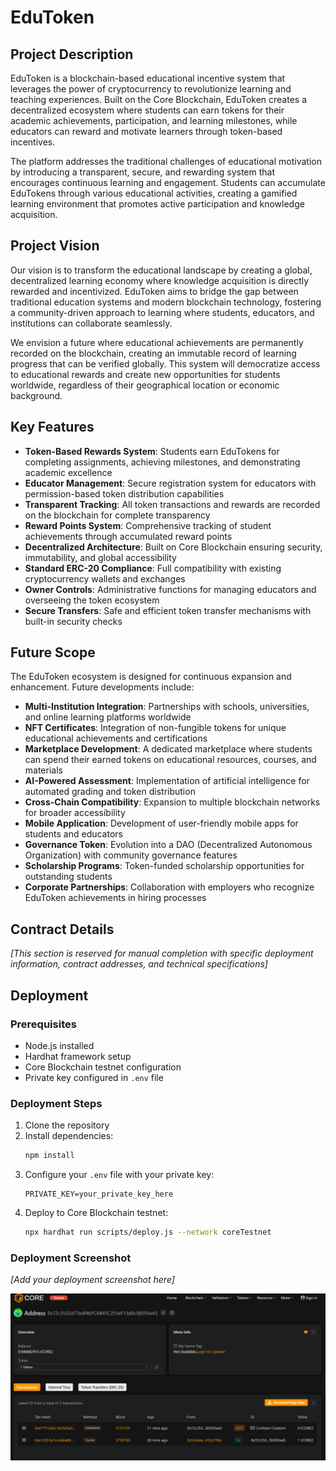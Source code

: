 # EduToken

## Project Description

EduToken is a blockchain-based educational incentive system that leverages the power of cryptocurrency to revolutionize learning and teaching experiences. Built on the Core Blockchain, EduToken creates a decentralized ecosystem where students can earn tokens for their academic achievements, participation, and learning milestones, while educators can reward and motivate learners through token-based incentives.

The platform addresses the traditional challenges of educational motivation by introducing a transparent, secure, and rewarding system that encourages continuous learning and engagement. Students can accumulate EduTokens through various educational activities, creating a gamified learning environment that promotes active participation and knowledge acquisition.

## Project Vision

Our vision is to transform the educational landscape by creating a global, decentralized learning economy where knowledge acquisition is directly rewarded and incentivized. EduToken aims to bridge the gap between traditional education systems and modern blockchain technology, fostering a community-driven approach to learning where students, educators, and institutions can collaborate seamlessly.

We envision a future where educational achievements are permanently recorded on the blockchain, creating an immutable record of learning progress that can be verified globally. This system will democratize access to educational rewards and create new opportunities for students worldwide, regardless of their geographical location or economic background.

## Key Features

- **Token-Based Rewards System**: Students earn EduTokens for completing assignments, achieving milestones, and demonstrating academic excellence
- **Educator Management**: Secure registration system for educators with permission-based token distribution capabilities
- **Transparent Tracking**: All token transactions and rewards are recorded on the blockchain for complete transparency
- **Reward Points System**: Comprehensive tracking of student achievements through accumulated reward points
- **Decentralized Architecture**: Built on Core Blockchain ensuring security, immutability, and global accessibility
- **Standard ERC-20 Compliance**: Full compatibility with existing cryptocurrency wallets and exchanges
- **Owner Controls**: Administrative functions for managing educators and overseeing the token ecosystem
- **Secure Transfers**: Safe and efficient token transfer mechanisms with built-in security checks

## Future Scope

The EduToken ecosystem is designed for continuous expansion and enhancement. Future developments include:

- **Multi-Institution Integration**: Partnerships with schools, universities, and online learning platforms worldwide
- **NFT Certificates**: Integration of non-fungible tokens for unique educational achievements and certifications
- **Marketplace Development**: A dedicated marketplace where students can spend their earned tokens on educational resources, courses, and materials
- **AI-Powered Assessment**: Implementation of artificial intelligence for automated grading and token distribution
- **Cross-Chain Compatibility**: Expansion to multiple blockchain networks for broader accessibility
- **Mobile Application**: Development of user-friendly mobile apps for students and educators
- **Governance Token**: Evolution into a DAO (Decentralized Autonomous Organization) with community governance features
- **Scholarship Programs**: Token-funded scholarship opportunities for outstanding students
- **Corporate Partnerships**: Collaboration with employers who recognize EduToken achievements in hiring processes

## Contract Details

*[This section is reserved for manual completion with specific deployment information, contract addresses, and technical specifications]*

## Deployment

### Prerequisites
- Node.js installed
- Hardhat framework setup
- Core Blockchain testnet configuration
- Private key configured in `.env` file

### Deployment Steps
1. Clone the repository
2. Install dependencies:
   ```bash
   npm install
   ```
3. Configure your `.env` file with your private key:
   ```
   PRIVATE_KEY=your_private_key_here
   ```
4. Deploy to Core Blockchain testnet:
   ```bash
   npx hardhat run scripts/deploy.js --network coreTestnet
   ```

### Deployment Screenshot
*[Add your deployment screenshot here]*

![Deployment Screenshot](image.png)
